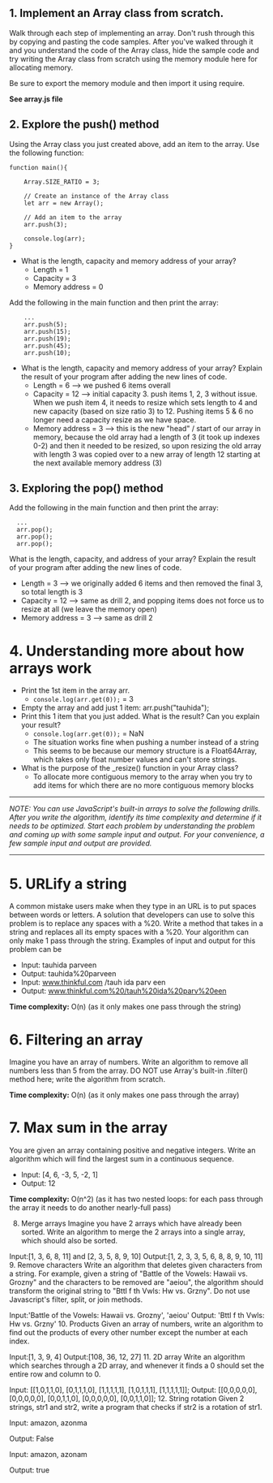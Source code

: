 ## 1. Implement an Array class from scratch.
Walk through each step of implementing an array. Don't rush through this by copying and pasting the code samples. After you've walked through it and you understand the code of the Array class, hide the sample code and try writing the Array class from scratch using the memory module here for allocating memory.

Be sure to export the memory module and then import it using require.

**See array.js file**

## 2. Explore the push() method
Using the Array class you just created above, add an item to the array. Use the following function:

```
function main(){

    Array.SIZE_RATIO = 3;

    // Create an instance of the Array class
    let arr = new Array();

    // Add an item to the array
    arr.push(3);

    console.log(arr);
}
```

* What is the length, capacity and memory address of your array?
    * Length = 1
    * Capacity = 3
    * Memory address = 0

Add the following in the main function and then print the array:

```
    ...
    arr.push(5);
    arr.push(15);
    arr.push(19);
    arr.push(45);
    arr.push(10);
```

* What is the length, capacity and memory address of your array? Explain the result of your program after adding the new lines of code.
    * Length = 6 --> we pushed 6 items overall
    * Capacity = 12 --> initial capacity 3. push items 1, 2, 3 without issue. When we push item 4, it needs to resize which sets length to 4 and new capacity (based on size ratio 3) to 12. Pushing items 5 & 6 no longer need a capacity resize as we have space.
    * Memory address = 3 --> this is the new "head" / start of our array in memory, because the old array had a length of 3 (it took up indexes 0-2) and then it needed to be resized, so upon resizing the old array with length 3 was copied over to a new array of length 12 starting at the next available memory address (3)

## 3. Exploring the pop() method
Add the following in the main function and then print the array:

```
  ...
  arr.pop();
  arr.pop();
  arr.pop();
```

What is the length, capacity, and address of your array? Explain the result of your program after adding the new lines of code.
* Length = 3 --> we originally added 6 items and then removed the final 3, so total length is 3
* Capacity = 12 --> same as drill 2, and popping items does not force us to resize at all (we leave the memory open)
* Memory address = 3 --> same as drill 2

# 4. Understanding more about how arrays work
* Print the 1st item in the array arr.
    * `console.log(arr.get(0));` = 3
* Empty the array and add just 1 item: arr.push("tauhida");
* Print this 1 item that you just added. What is the result? Can you explain your result?
    * `console.log(arr.get(0));` = NaN
    * The situation works fine when pushing a number instead of a string
    * This seems to be because our memory structure is a Float64Array, which takes only float number values and can't store strings.
* What is the purpose of the _resize() function in your Array class?
    * To allocate more contiguous memory to the array when you try to add items for which there are no more contiguous memory blocks


----------------

*NOTE: You can use JavaScript's built-in arrays to solve the following drills. After you write the algorithm, identify its time complexity and determine if it needs to be optimized. Start each problem by understanding the problem and coming up with some sample input and output. For your convenience, a few sample input and output are provided.*

----------------

# 5. URLify a string
A common mistake users make when they type in an URL is to put spaces between words or letters. A solution that developers can use to solve this problem is to replace any spaces with a %20. Write a method that takes in a string and replaces all its empty spaces with a %20. Your algorithm can only make 1 pass through the string. Examples of input and output for this problem can be

* Input: tauhida parveen
* Output: tauhida%20parveen
* Input: www.thinkful.com /tauh ida parv een
* Output: www.thinkful.com%20/tauh%20ida%20parv%20een

**Time complexity:** O(n) (as it only makes one pass through the string)

# 6. Filtering an array
Imagine you have an array of numbers. Write an algorithm to remove all numbers less than 5 from the array. DO NOT use Array's built-in .filter() method here; write the algorithm from scratch.

**Time complexity:** O(n) (as it only makes one pass through the array)

# 7. Max sum in the array
You are given an array containing positive and negative integers. Write an algorithm which will find the largest sum in a continuous sequence.

* Input: [4, 6, -3, 5, -2, 1]
* Output: 12

**Time complexity:** O(n^2) (as it has two nested loops: for each pass through the array it needs to do another nearly-full pass)

8. Merge arrays
Imagine you have 2 arrays which have already been sorted. Write an algorithm to merge the 2 arrays into a single array, which should also be sorted.

Input:[1, 3, 6, 8, 11] and [2, 3, 5, 8, 9, 10]
Output:[1, 2, 3, 3, 5, 6, 8, 8, 9, 10, 11]
9. Remove characters
Write an algorithm that deletes given characters from a string. For example, given a string of "Battle of the Vowels: Hawaii vs. Grozny" and the characters to be removed are "aeiou", the algorithm should transform the original string to "Bttl f th Vwls: Hw vs. Grzny". Do not use Javascript's filter, split, or join methods.

Input:'Battle of the Vowels: Hawaii vs. Grozny', 'aeiou'
Output: 'Bttl f th Vwls: Hw vs. Grzny'
10. Products
Given an array of numbers, write an algorithm to find out the products of every other number except the number at each index.

Input:[1, 3, 9, 4]
Output:[108, 36, 12, 27]
11. 2D array
Write an algorithm which searches through a 2D array, and whenever it finds a 0 should set the entire row and column to 0.

Input:
[[1,0,1,1,0],
[0,1,1,1,0],
[1,1,1,1,1],
[1,0,1,1,1],
[1,1,1,1,1]];
Output:
[[0,0,0,0,0],
[0,0,0,0,0],
[0,0,1,1,0],
[0,0,0,0,0],
[0,0,1,1,0]];
12. String rotation
Given 2 strings, str1 and str2, write a program that checks if str2 is a rotation of str1.

Input: amazon, azonma

Output: False

Input: amazon, azonam

Output: true